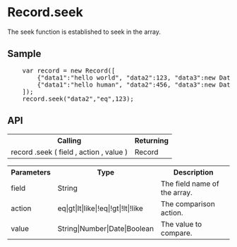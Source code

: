<H1>Record.seek</H1>

The seek function is established to seek in the array.

<h2>Sample</h2>
<pre>
	var record = new Record([
		{"data1":"hello world", "data2":123, "data3":new Date("2016/12/13") },
		{"data1":"hello human", "data2":456, "data3":new Date("2016/12/14") }
	]);
	record.seek("data2","eq",123);
</pre>

<h2>API</h2>

<table>
<tr><th>Calling</th><th>Returning</th></tr>
<tr><td>record .seek ( field , action , value )</td><td>Record</td></tr>
</table>

<table>
<tr><th>Parameters</th><th>Type</th><th>Description</th></tr>
<tr><td>field</td><td>String</td><td>The field name of the array.</td></tr>
<tr><td>action</td><td>eq|gt|lt|like|!eq|!gt|!lt|!like</td><td>The comparison action.</td></tr>
<tr><td>value</td><td>String|Number|Date|Boolean</td><td>The value to compare.</td></tr>
</table>

